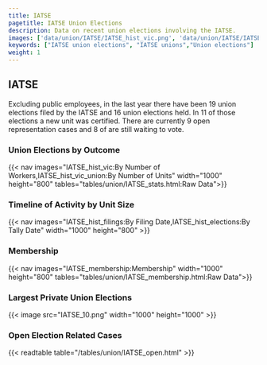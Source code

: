 ```yaml
---
title: IATSE
pagetitle: IATSE Union Elections
description: Data on recent union elections involving the IATSE.
images: ['data/union/IATSE/IATSE_hist_vic.png', 'data/union/IATSE/IATSE_hist_size.png', 'data/union/IATSE/IATSE_10.png']
keywords: ["IATSE union elections", "IATSE unions","Union elections"]
weight: 1
---
```

##  IATSE

Excluding public employees, in the last year there have been 19 union elections filed by the IATSE and 16 union elections held. In 11 of those elections a new unit was certified. There are currently 9 open representation cases and 8 of are still waiting to vote.

### Union Elections by Outcome
{{< nav images="IATSE_hist_vic:By Number of Workers,IATSE_hist_vic_union:By Number of Units" width="1000" height="800" tables="tables/union/IATSE_stats.html:Raw Data">}}

### Timeline of Activity by Unit Size
{{< nav images="IATSE_hist_filings:By Filing Date,IATSE_hist_elections:By Tally Date" width="1000" height="800" >}}

### Membership
{{< nav images="IATSE_membership:Membership" width="1000" height="800" tables="tables/union/IATSE_membership.html:Raw Data">}}

### Largest Private Union Elections
{{< image src="IATSE_10.png" width="1000" height="1000"  >}}

### Open Election Related Cases
{{< readtable table="/tables/union/IATSE_open.html" >}}

